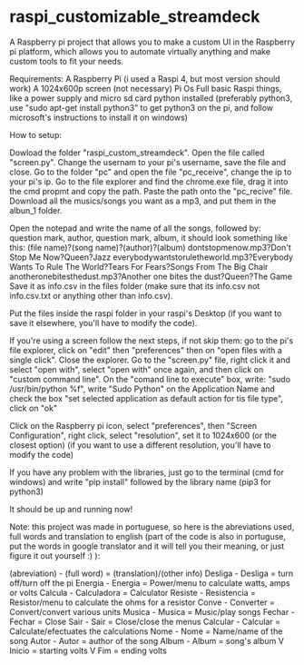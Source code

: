 # raspi_customizable_streamdeck
A Raspberry pi project that allows you to make a custom UI in the Raspberry pi platform, which allows you to automate virtually anything and make custom tools to fit your needs.

Requirements:
  A Raspberry Pi (i used a Raspi 4, but most version should work)
  A 1024x600p screen (not necessary)
  Pi Os Full
  basic Raspi things, like a power supply and micro sd card
  python installed (preferably python3, use "sudo apt-get install python3" to get python3 on the pi, and follow microsoft's instructions to install it on windows)

How to setup:

Dowload the folder "raspi_custom_streamdeck". Open the file called "screen.py".
Change the usernam to your pi's username, save the file and close.
Go to the folder "pc" and open the file "pc_receive", change the ip to your pi's ip. 
Go to the file explorer and find the chrome.exe file, drag it into the cmd propmt and copy the path. Paste the path onto the "pc_recive" file.
Download all the musics/songs you want as a mp3, and put them in the albun_1 folder.

Open the notepad and write the name of all the songs, followed by: question mark, author, question mark, album, it should look something like this:
  (file name)?(song name)?(author)?(album)
  dontstopmenow.mp3?Don't Stop Me Now?Queen?Jazz
  everybodywantstoruletheworld.mp3?Everybody Wants To Rule The World?Tears For Fears?Songs From The Big Chair
  anotheronebitesthedust.mp3?Another one bites the dust?Queen?The Game
Save it as info.csv in the files folder (make sure that its info.csv not info.csv.txt or anything other than info.csv).

Put the files inside the raspi folder in your raspi's Desktop (if you want to save it elsewhere, you'll have to modify the code).

If you're using a screen follow the next steps, if not skip them:
  go to the pi's file explorer, click on "edit" then "preferences" then on "open files with a single click". Close the explorer.
  Go to the "screen.py" file, right click it and select "open with", select "open with" once again, and then click on "custom command line".
  On the "comand line to execute" box, write: "sudo /usr/bin/python %f", write "Sudo Python" on the Application Name and check the box "set selected application as default action for tis file type", click on "ok"

Click on the Raspberry pi icon, select "preferences", then "Screen Configuration", right click, select "resolution", set it to 1024x600 (or the closest option) (if you want to use a different resolution, you'll have to modify the code)

If you have any problem with the libraries, just go to the terminal (cmd for windows) and write "pip install" followed by the library name (pip3 for python3)

It should be up and running now!

Note: this project was made in portuguese, so here is the abreviations used, full words and translation to english (part of the code is also in portuguse, put the words in google translator and it will tell you their meaning, or just figure it out yourself :) ):

  (abreviation) - (full word) = (translation)/(other info)
  Desliga - Desliga = turn off/turn off the pi
  Energia - Energia = Power/menu to calculate watts, amps or volts
  Calcula - Calculadora = Calculator
  Resiste - Resistencia = Resistor/menu to calculate the ohms for a resistor
  Conve - Converter = Convert/convert various units
  Musica - Musica = Music/play songs
  Fechar - Fechar = Close
  Sair - Sair = Close/close the menus
  Calcular - Calcular = Calculate/efectuates the calculations
  Nome - Nome = Name/name of the song
  Autor - Autor = author of the song
  Album - Album = song's album
  V Inicio = starting volts
  V Fim = ending volts

